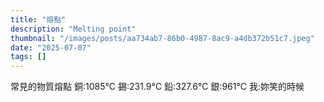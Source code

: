 ```yaml
---
title: "熔點"
description: "Melting point"
thumbnail: "/images/posts/aa734ab7-86b0-4987-8ac9-a4db372b51c7.jpeg"
date: "2025-07-07"
tags: []
---
```


常見的物質熔點
銅:1085°C
錫:231.9°C
鉛:327.6°C
銀:961°C
我:妳笑的時候

